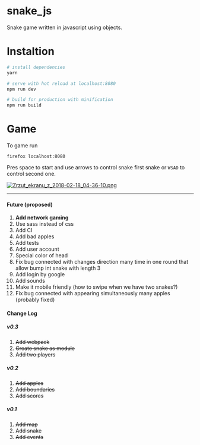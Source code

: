 # snake_js
Snake game written in javascript using objects. 


# Instaltion

``` bash
# install dependencies
yarn

# serve with hot reload at localhost:8080
npm run dev

# build for production with minification
npm run build
```

# Game

To game run

    firefox localhost:8080
    
Pres space to start and use arrows to control snake first snake or `WSAD` to control second one. 

[![Zrzut_ekranu_z_2018-02-18_04-36-10.png](https://i.imgur.com/fnkcp2e.png)](https://i.imgur.com/fnkcp2e.png)

<hr>
<h4>Future (proposed)</h4>
<ol>
<li><strong>Add network gaming</strong></li>
<li>Use sass instead of css</li>
<li>Add CI</li>
<li>Add bad apples</li>
<li>Add tests</li>
<li>Add user account</li>
<li>Special color of head</li>
<li>Fix bug connected with changes direction many time in one round that allow bump int snake with length 3</li>
<li>Add login by google</li>
<li>Add sounds</li>
<li>Make it mobile friendly (how to swipe when we have two snakes?)</li>
<li>Fix bug connected with appearing simultaneously many apples (probably fixed)</li>
</ol>
<h4>Change Log</h4>
<h5>v0.3</h5>
<ol>
<li style="text-decoration: line-through">Add webpack</li>
<li style="text-decoration: line-through">Create snake as module</li>
<li style="text-decoration: line-through">Add two players</li>
</ol>
<h5>v0.2</h5>
<ol>
<li style="text-decoration: line-through">Add apples</li>
<li style="text-decoration: line-through">Add boundaries</li>
<li style="text-decoration: line-through">Add scores</li>
</ol>
<h5>v0.1</h5>
<ol>
<li style="text-decoration: line-through">Add map</li>
<li style="text-decoration: line-through">Add snake</li>
<li style="text-decoration: line-through">Add events</li>
</ol>
